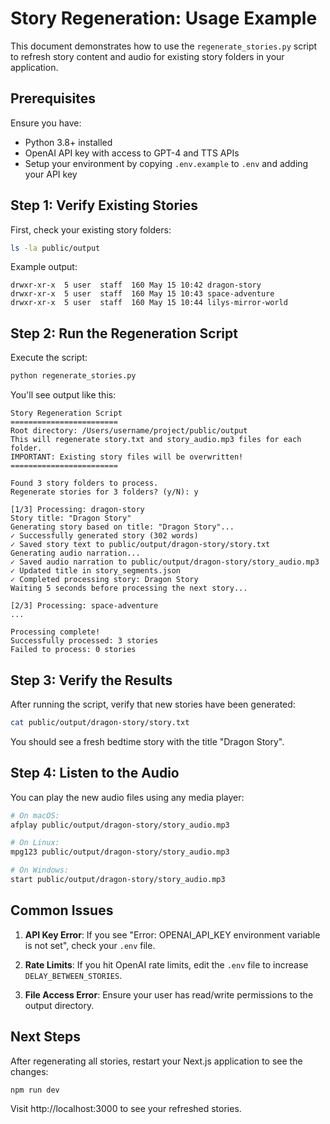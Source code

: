 # Story Regeneration: Usage Example

This document demonstrates how to use the `regenerate_stories.py` script to refresh story content and audio for existing story folders in your application.

## Prerequisites

Ensure you have:
- Python 3.8+ installed
- OpenAI API key with access to GPT-4 and TTS APIs
- Setup your environment by copying `.env.example` to `.env` and adding your API key

## Step 1: Verify Existing Stories

First, check your existing story folders:

```bash
ls -la public/output
```

Example output:
```
drwxr-xr-x  5 user  staff  160 May 15 10:42 dragon-story
drwxr-xr-x  5 user  staff  160 May 15 10:43 space-adventure
drwxr-xr-x  5 user  staff  160 May 15 10:44 lilys-mirror-world
```

## Step 2: Run the Regeneration Script

Execute the script:

```bash
python regenerate_stories.py
```

You'll see output like this:

```
Story Regeneration Script
========================
Root directory: /Users/username/project/public/output
This will regenerate story.txt and story_audio.mp3 files for each folder.
IMPORTANT: Existing story files will be overwritten!
========================

Found 3 story folders to process.
Regenerate stories for 3 folders? (y/N): y

[1/3] Processing: dragon-story
Story title: "Dragon Story"
Generating story based on title: "Dragon Story"...
✓ Successfully generated story (302 words)
✓ Saved story text to public/output/dragon-story/story.txt
Generating audio narration...
✓ Saved audio narration to public/output/dragon-story/story_audio.mp3
✓ Updated title in story_segments.json
✓ Completed processing story: Dragon Story
Waiting 5 seconds before processing the next story...

[2/3] Processing: space-adventure
...

Processing complete!
Successfully processed: 3 stories
Failed to process: 0 stories
```

## Step 3: Verify the Results

After running the script, verify that new stories have been generated:

```bash
cat public/output/dragon-story/story.txt
```

You should see a fresh bedtime story with the title "Dragon Story".

## Step 4: Listen to the Audio

You can play the new audio files using any media player:

```bash
# On macOS:
afplay public/output/dragon-story/story_audio.mp3

# On Linux:
mpg123 public/output/dragon-story/story_audio.mp3

# On Windows:
start public/output/dragon-story/story_audio.mp3
```

## Common Issues

1. **API Key Error**: If you see "Error: OPENAI_API_KEY environment variable is not set", check your `.env` file.

2. **Rate Limits**: If you hit OpenAI rate limits, edit the `.env` file to increase `DELAY_BETWEEN_STORIES`.

3. **File Access Error**: Ensure your user has read/write permissions to the output directory.

## Next Steps

After regenerating all stories, restart your Next.js application to see the changes:

```bash
npm run dev
```

Visit http://localhost:3000 to see your refreshed stories. 